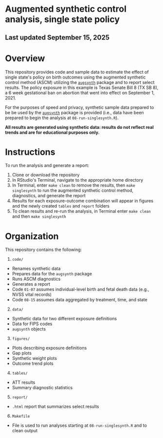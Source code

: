 # Augmented synthetic control analysis, single state policy

## Last updated September 15, 2025

# Overview

This repository provides code and sample data to estimate the effect of single state's policy on birth outcomes using the augmented synthetic control method (ASCM) utilizing the [`augsynth`](https://github.com/ebenmichael/augsynth) package and to report select results. The policy exposure in this example is Texas Senate Bill 8 (TX SB 8), a 6 week gestational ban on abortion that went into effect on September 1, 2021.

For the purposes of speed and privacy, synthetic sample data prepared to be be used by the [`augsynth`](https://github.com/ebenmichael/augsynth) package is provided (i.e., data have been prepared to begin the analysis at `08-run-singlesynth.R`).

**All results are generated using synthetic data: results do not reflect real trends and are for educational purposes only.**

# Instructions

To run the analysis and generate a report:

1.  Clone or download the repository
2.  In RStudio's Terminal, navigate to the appropriate home directory
3.  In Terminal, enter `make clean` to remove the results, then `make singlesynth` to run the augmented synthetic control method, diagnostics, and generate the report
4.  Results for each exposure-outcome combination will appear in figures and the newly created `tables` and `report` folders
5.  To clean results and re-run the analysis, in Terminal enter `make clean` and then `make singlesynth`

# Organization

This repository contains the following:

1.  `code/`

-   Renames synthetic data
-   Prepares data for the `augsynth` package
-   Runs ASCM diagnostics
-   Generates a report
-   Code `01-07` assumes individual-level birth and fetal death data (e.g., NVSS vital records)
-   Code `08-15` assumes data aggregated by treatment, time, and state

2.  `data/`

-   Synthetic data for two different exposure definitions
-   Data for FIPS codes
-   `augsynth` objects

3.  `figures/`

-   Plots describing exposure definitions
-   Gap plots
-   Synthetic weight plots
-   Outcome trend plots

4.  `tables/`

-   ATT results
-   Summary diagnostic statistics

5.  `report/`

-   `.html` report that summarizes select results

6.  `Makefile`

-   File is used to run analyses starting at `08-run-singlesynth.R` and to clean output
